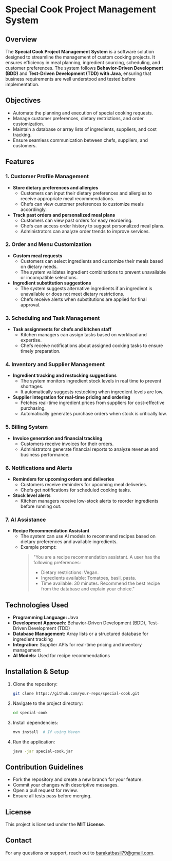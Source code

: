 # Special Cook Project Management System

## Overview
The **Special Cook Project Management System** is a software solution designed to streamline the management of custom cooking projects. It ensures efficiency in meal planning, ingredient sourcing, scheduling, and customer preferences. The system follows **Behavior-Driven Development (BDD)** and **Test-Driven Development (TDD) with Java**, ensuring that business requirements are well understood and tested before implementation.

## Objectives
- Automate the planning and execution of special cooking requests.
- Manage customer preferences, dietary restrictions, and order customization.
- Maintain a database or array lists of ingredients, suppliers, and cost tracking.
- Ensure seamless communication between chefs, suppliers, and customers.

## Features

### 1. Customer Profile Management
- **Store dietary preferences and allergies**
  - Customers can input their dietary preferences and allergies to receive appropriate meal recommendations.
  - Chefs can view customer preferences to customize meals accordingly.
- **Track past orders and personalized meal plans**
  - Customers can view past orders for easy reordering.
  - Chefs can access order history to suggest personalized meal plans.
  - Administrators can analyze order trends to improve services.

### 2. Order and Menu Customization
- **Custom meal requests**
  - Customers can select ingredients and customize their meals based on dietary needs.
  - The system validates ingredient combinations to prevent unavailable or incompatible selections.
- **Ingredient substitution suggestions**
  - The system suggests alternative ingredients if an ingredient is unavailable or does not meet dietary restrictions.
  - Chefs receive alerts when substitutions are applied for final approval.

### 3. Scheduling and Task Management
- **Task assignments for chefs and kitchen staff**
  - Kitchen managers can assign tasks based on workload and expertise.
  - Chefs receive notifications about assigned cooking tasks to ensure timely preparation.

### 4. Inventory and Supplier Management
- **Ingredient tracking and restocking suggestions**
  - The system monitors ingredient stock levels in real time to prevent shortages.
  - It automatically suggests restocking when ingredient levels are low.
- **Supplier integration for real-time pricing and ordering**
  - Fetches real-time ingredient prices from suppliers for cost-effective purchasing.
  - Automatically generates purchase orders when stock is critically low.

### 5. Billing System
- **Invoice generation and financial tracking**
  - Customers receive invoices for their orders.
  - Administrators generate financial reports to analyze revenue and business performance.

### 6. Notifications and Alerts
- **Reminders for upcoming orders and deliveries**
  - Customers receive reminders for upcoming meal deliveries.
  - Chefs get notifications for scheduled cooking tasks.
- **Stock level alerts**
  - Kitchen managers receive low-stock alerts to reorder ingredients before running out.

### 7. AI Assistance
- **Recipe Recommendation Assistant**
  - The system can use AI models to recommend recipes based on dietary preferences and available ingredients.
  - Example prompt:
    > "You are a recipe recommendation assistant. A user has the following preferences:
    > - Dietary restrictions: Vegan.
    > - Ingredients available: Tomatoes, basil, pasta.
    > - Time available: 30 minutes.
    > Recommend the best recipe from the database and explain your choice."

## Technologies Used
- **Programming Language:** Java
- **Development Approach:** Behavior-Driven Development (BDD), Test-Driven Development (TDD)
- **Database Management:** Array lists or a structured database for ingredient tracking
- **Integration:** Supplier APIs for real-time pricing and inventory management
- **AI Models:** Used for recipe recommendations

## Installation & Setup
1. Clone the repository:
   ```sh
   git clone https://github.com/your-repo/special-cook.git
   ```
2. Navigate to the project directory:
   ```sh
   cd special-cook
   ```
3. Install dependencies:
   ```sh
   mvn install  # If using Maven
   ```
4. Run the application:
   ```sh
   java -jar special-cook.jar
   ```

## Contribution Guidelines
- Fork the repository and create a new branch for your feature.
- Commit your changes with descriptive messages.
- Open a pull request for review.
- Ensure all tests pass before merging.

## License
This project is licensed under the **MIT License**.

## Contact
For any questions or support, reach out to barakatbasil79@gmail.com.

